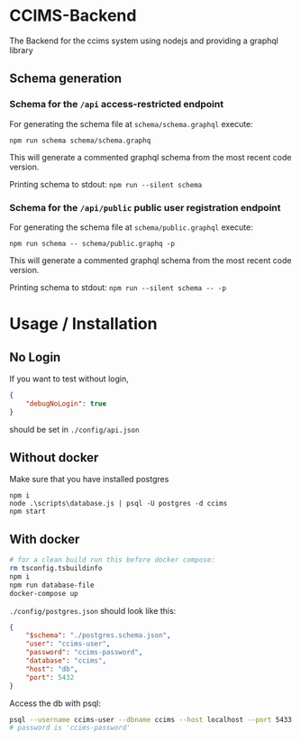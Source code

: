 # CCIMS-Backend
The Backend for the ccims system using nodejs and providing a graphql library

## Schema generation
### Schema for the `/api` access-restricted endpoint
For generating the schema file at `schema/schema.graphql` execute:
```
npm run schema schema/schema.graphq
```
This will generate a commented graphql schema from the most recent code version.

Printing schema to stdout: `npm run --silent schema`

### Schema for the `/api/public` public user registration endpoint
For generating the schema file at `schema/public.graphql` execute:
```
npm run schema -- schema/public.graphq -p
```
This will generate a commented graphql schema from the most recent code version.

Printing schema to stdout: `npm run --silent schema -- -p`

# Usage / Installation

## No Login
If you want to test without login,
```json
{
    "debugNoLogin": true
}
```
should be set in `./config/api.json`

## Without docker
Make sure that you have installed postgres
```
npm i
node .\scripts\database.js | psql -U postgres -d ccims
npm start
```

## With docker
```bash
# for a clean build run this before docker compose:
rm tsconfig.tsbuildinfo
npm i
npm run database-file
docker-compose up
```
`./config/postgres.json` should look like this:
```json
{
    "$schema": "./postgres.schema.json",
    "user": "ccims-user",
    "password": "ccims-password",
    "database": "ccims",
    "host": "db",
    "port": 5432
}
```
Access the db with psql:

```bash
psql --username ccims-user --dbname ccims --host localhost --port 5433
# password is 'ccims-password'
```